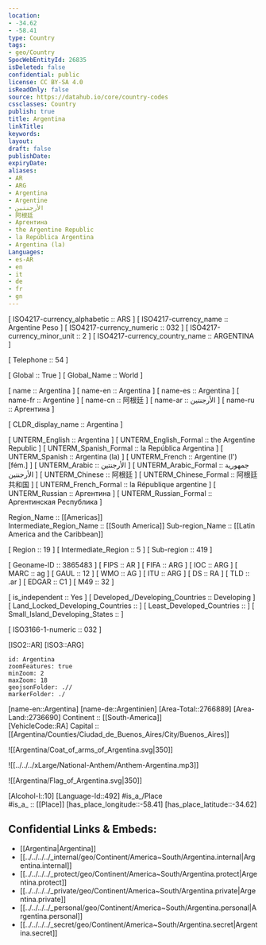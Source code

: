 ```yaml
---
location:
- -34.62
- -58.41
type: Country
tags:
- geo/Country
SpocWebEntityId: 26835
isDeleted: false
confidential: public
license: CC BY-SA 4.0
isReadOnly: false
source: https://datahub.io/core/country-codes
cssclasses: Country
publish: true
title: Argentina
linkTitle: 
keywords: 
layout: 
draft: false
publishDate: 
expiryDate: 
aliases:
- AR
- ARG
- Argentina
- Argentine
- الأرجنتين
- 阿根廷
- Аргентина
- the Argentine Republic
- la República Argentina
- Argentina (la)
Languages:
- es-AR
- en
- it
- de
- fr
- gn
---
```



[	ISO4217-currency_alphabetic	 :: ARS ] 
[	ISO4217-currency_name	 :: Argentine Peso ] 
[	ISO4217-currency_numeric	 :: 032 ] 
[	ISO4217-currency_minor_unit	 :: 2 ] 
[	ISO4217-currency_country_name	 :: ARGENTINA ] 

[	Telephone	 :: 54 ] 

[	Global	 :: True ] 
[	Global_Name	 :: World ] 

[	name	 :: Argentina ] 
[	name-en	 :: Argentina ] 
[	name-es	 :: Argentina ] 
[	name-fr	 :: Argentine ] 
[	name-cn	 :: 阿根廷 ] 
[	name-ar	 :: الأرجنتين ] 
[	name-ru	 :: Аргентина ] 

[	CLDR_display_name	 :: Argentina ] 

[	UNTERM_English	 :: Argentina ] 
[	UNTERM_English_Formal	 :: the Argentine Republic ] 
[	UNTERM_Spanish_Formal	 :: la República Argentina ] 
[	UNTERM_Spanish	 :: Argentina (la) ] 
[	UNTERM_French	 :: Argentine (l') [fém.] ] 
[	UNTERM_Arabic	 :: الأرجنتين ] 
[	UNTERM_Arabic_Formal	 :: جمهورية الأرجنتين ] 
[	UNTERM_Chinese	 :: 阿根廷 ] 
[	UNTERM_Chinese_Formal	 :: 阿根廷共和国 ] 
[	UNTERM_French_Formal	 :: la République argentine ] 
[	UNTERM_Russian	 :: Аргентина ] 
[	UNTERM_Russian_Formal	 :: Аргентинская Республика ] 

Region_Name ::  [[Americas]]  
Intermediate_Region_Name ::  [[South America]] 
Sub-region_Name ::  [[Latin America and the Caribbean]] 

[	Region	 :: 19 ] 
[	Intermediate_Region	 :: 5 ] 
[	Sub-region	 :: 419 ] 

[	Geoname-ID	 :: 3865483 ] 
[	FIPS	 :: AR ] 
[	FIFA	 :: ARG ] 
[	IOC	 :: ARG ] 
[	MARC	 :: ag ] 
[	GAUL	 :: 12 ] 
[	WMO	 :: AG ] 
[	ITU	 :: ARG ] 
[	DS	 :: RA ] 
[	TLD	 :: .ar ] 
[	EDGAR	 :: C1 ] 
[	M49	 :: 32 ] 

[	is_independent	 :: Yes ] 
[	Developed_/Developing_Countries	 :: Developing ] 
[	Land_Locked_Developing_Countries	 ::  ] 
[	Least_Developed_Countries	 ::  ] 
[	Small_Island_Developing_States	 ::  ] 

[	ISO3166-1-numeric	 :: 032 ] 



[ISO2::AR] 
[ISO3::ARG] 

```leaflet
id: Argentina
zoomFeatures: true 
minZoom: 2 
maxZoom: 18
geojsonFolder: .//
markerFolder: ./
```

[name-en::Argentina] 
[name-de::Argentinien] 
[Area-Total::2766889] 
[Area-Land::2736690] 
Continent :: [[South-America]]  
[VehicleCode::RA] 
Capital :: [[Argentina/Counties/Ciudad_de_Buenos_Aires/City/Buenos_Aires]]  

![[Argentina/Coat_of_arms_of_Argentina.svg|350]] 

![[../../../xLarge/National-Anthem/Anthem-Argentina.mp3]] 

![[Argentina/Flag_of_Argentina.svg|350]] 

[Alcohol-l::10] 
[Language-Id::492] 
#is_a_/Place  
#is_a_ :: [[Place]] 
[has_place_longitude::-58.41] 
[has_place_latitude::-34.62] 



## Confidential Links & Embeds: 
- [[Argentina|Argentina]] 
- [[../../../../_internal/geo/Continent/America~South/Argentina.internal|Argentina.internal]] 
- [[../../../../_protect/geo/Continent/America~South/Argentina.protect|Argentina.protect]] 
- [[../../../../_private/geo/Continent/America~South/Argentina.private|Argentina.private]] 
- [[../../../../_personal/geo/Continent/America~South/Argentina.personal|Argentina.personal]] 
- [[../../../../_secret/geo/Continent/America~South/Argentina.secret|Argentina.secret]] 
